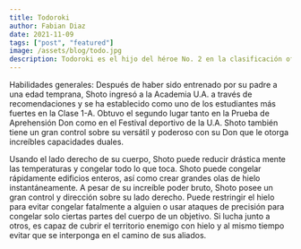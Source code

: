 ```yaml
---
title: Todoroki
author: Fabian Diaz
date: 2021-11-09
tags: ["post", "featured"]
image: /assets/blog/todo.jpg
description: Todoroki es el hijo del héroe No. 2 en la clasificación oficial, conocido como Endeavor. Nacido de un matrimonio por conveniencia para mezclar habilidades entre sí, el joven es el "experimento" perfecto para su padre, que buscaba crear un balance entre su habilidad, la llama infernal, y la de su esposa, que era un quirk de hielo. Gracias a esto, la mitad de su cuerpo puede encenderse como una llama y ser utilizada también como proyectil, mientras que la otra mitad puede crear estructuras de hielo controladas e incluso lluvias de carámbanos.
---
```

Habilidades generales: Después de haber sido entrenado por su padre a una edad temprana, Shoto ingresó a la Academia U.A. a través de recomendaciones y se ha establecido como uno de los estudiantes más fuertes en la Clase 1-A. Obtuvo el segundo lugar tanto en la Prueba de Aprehensión Don como en el Festival deportivo de la U.A. Shoto también tiene un gran control sobre su versátil y poderoso con su Don que le otorga increíbles capacidades duales.

Usando el lado derecho de su cuerpo, Shoto puede reducir drástica mente las temperaturas y congelar todo lo que toca. Shoto puede congelar rápidamente edificios enteros, así como crear grandes olas de hielo instantáneamente. A pesar de su increíble poder bruto, Shoto posee un gran control y dirección sobre su lado derecho. Puede restringir el hielo para evitar congelar fatalmente a alguien o usar ataques de precisión para congelar solo ciertas partes del cuerpo de un objetivo. Si lucha junto a otros, es capaz de cubrir el territorio enemigo con hielo y al mismo tiempo evitar que se interponga en el camino de sus aliados.
